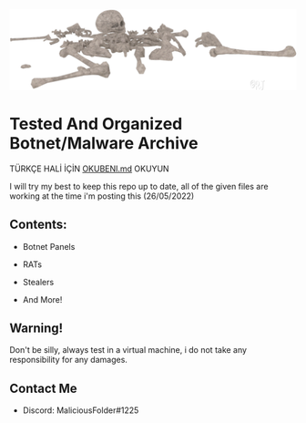<img src="rqbrefw.jpg" width="600">

# Tested And Organized Botnet/Malware Archive
TÜRKÇE HALİ İÇİN [OKUBENI.md](https://github.com/MaliFolder/WORKING-Botnet-RAT-Archive/blob/main/OKUBENI.md) OKUYUN

I will try my best to keep this repo up to date, all of the given files are working at the time i'm posting this (26/05/2022)



## Contents:


- Botnet Panels

- RATs

- Stealers

- And More!
## Warning!

Don't be silly, always test in a virtual machine, i do not take any responsibility for any damages.
## Contact Me

- Discord: MaliciousFolder#1225

    
